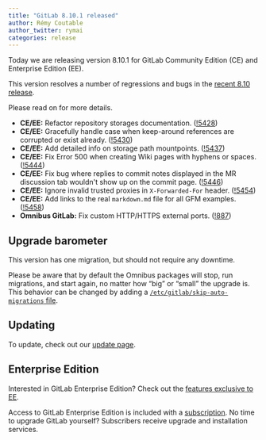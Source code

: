 ```yaml
---
title: "GitLab 8.10.1 released"
author: Rémy Coutable
author_twitter: rymai
categories: release
---
```



Today we are releasing version 8.10.1 for GitLab Community Edition (CE) and
Enterprise Edition (EE).

This version resolves a number of regressions and bugs in the [recent 8.10
release](/2016/07/22/gitlab-8-10-released/).

Please read on for more details.

<!-- more -->

- **CE/EE:** Refactor repository storages documentation. ([!5428])
- **CE/EE:** Gracefully handle case when keep-around references are corrupted or exist already. ([!5430])
- **CE/EE:** Add detailed info on storage path mountpoints. ([!5437])
- **CE/EE:** Fix Error 500 when creating Wiki pages with hyphens or spaces. ([!5444])
- **CE/EE:** Fix bug where replies to commit notes displayed in the MR discussion tab wouldn't show up on the commit page. ([!5446])
- **CE/EE:** Ignore invalid trusted proxies in `X-Forwarded-For` header. ([!5454])
- **CE/EE:** Add links to the real `markdown.md` file for all GFM examples. ([!5458])
- **Omnibus GitLab:** Fix custom HTTP/HTTPS external ports. ([!887])

[!5428]: https://gitlab.com/gitlab-org/gitlab-ce/merge_requests/5428
[!5430]: https://gitlab.com/gitlab-org/gitlab-ce/merge_requests/5430
[!5437]: https://gitlab.com/gitlab-org/gitlab-ce/merge_requests/5437
[!5444]: https://gitlab.com/gitlab-org/gitlab-ce/merge_requests/5444
[!5446]: https://gitlab.com/gitlab-org/gitlab-ce/merge_requests/5446
[!5454]: https://gitlab.com/gitlab-org/gitlab-ce/merge_requests/5454
[!5458]: https://gitlab.com/gitlab-org/gitlab-ce/merge_requests/5458

[!887]: https://gitlab.com/gitlab-org/omnibus-gitlab/merge_requests/887

## Upgrade barometer

This version has one migration, but should not require any downtime.

Please be aware that by default the Omnibus packages will stop, run migrations,
and start again, no matter how “big” or “small” the upgrade is. This behavior
can be changed by adding a [`/etc/gitlab/skip-auto-migrations`
file](http://doc.gitlab.com/omnibus/update/README.html).

## Updating

To update, check out our [update page](https://about.gitlab.com/update/).

## Enterprise Edition

Interested in GitLab Enterprise Edition? Check out the [features exclusive to
EE](https://about.gitlab.com/features/#enterprise).

Access to GitLab Enterprise Edition is included with a [subscription](https://about.gitlab.com/pricing/).
No time to upgrade GitLab yourself? Subscribers receive upgrade and installation
services.
